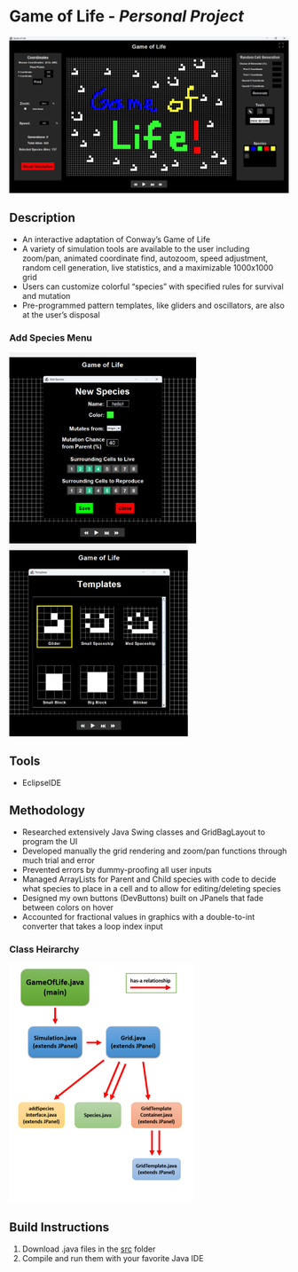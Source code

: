# Game of Life - *Personal Project*
![game of life main image](https://github.com/ibyteibit/Game-of-Life/blob/main/pics/GameofLife.png)
## Description
- An interactive adaptation of Conway’s Game of Life
- A variety of simulation tools are available to the user including zoom/pan, animated coordinate find, autozoom, speed adjustment, random cell generation, live statistics, and a maximizable 1000x1000 grid
- Users can customize colorful “species” with specified rules for survival and mutation
- Pre-programmed pattern templates, like gliders and oscillators, are also at the user’s disposal
### Add Species Menu
![species image](https://github.com/ibyteibit/Game-of-Life/blob/main/pics/Species.png) ![template image](https://github.com/ibyteibit/Game-of-Life/blob/main/pics/Templates.png)

## Tools
- EclipseIDE
## Methodology
- Researched extensively Java Swing classes and GridBagLayout to program the UI
- Developed manually the grid rendering and zoom/pan functions through much trial and error
- Prevented errors by dummy-proofing all user inputs
- Managed ArrayLists for Parent and Child species with code to decide what species to place in a cell and to allow for editing/deleting species
- Designed my own buttons (DevButtons) built on JPanels that fade between colors on hover
- Accounted for fractional values in graphics with a double-to-int converter that takes a loop index input
### Class Heirarchy
![class heirarchy](https://github.com/ibyteibit/Game-of-Life/blob/main/pics/ClassHeirarchy.png)
## Build Instructions
1. Download .java files in the [src](https://github.com/ibyteibit/Game-of-Life/tree/main/src) folder
2. Compile and run them with your favorite Java IDE
